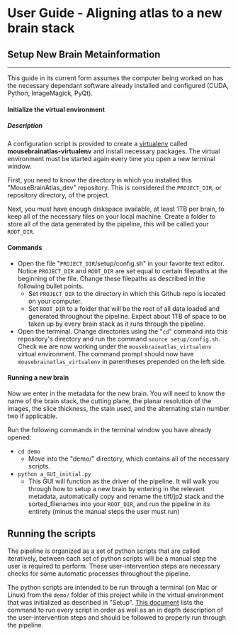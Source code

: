 # User Guide - Aligning atlas to a new brain stack

## Setup New Brain Metainformation

---

This guide in its current form assumes the computer being worked on has the necessary dependant software already installed and configured (CUDA, Python, ImageMagick, PyQt). 

#### Initialize the virtual environment

##### Description

A configuration script is provided to create a [virtualenv](https://virtualenv.pypa.io/en/stable/) called **mousebrainatlas-virtualenv** and install necessary packages. The virtual environment must be started again every time you open a new terminal window.

First, you need to know the directory in which you installed this "MouseBrainAtlas_dev" repository. This is considered the `PROJECT_DIR`, or repository directory, of the project.

Next, you must have enough diskspace available, at least 1TB per brain, to keep all of the necessary files on your local machine. Create a folder to store all of the data generated by the pipeline, this will be called your `ROOT_DIR`.

#### Commands

- Open the file "`PROJECT_DIR`/setup/config.sh" in your favorite text editor. Notice `PROJECT_DIR` and `ROOT_DIR` are set equal to certain filepaths at the beginning of the file. Change these filepaths as described in the following bullet points.
    - Set `PROJECT_DIR` to the directory in which this Github repo is located on your computer.
    - Set `ROOT_DIR` to a folder that will be the root of all data loaded and generated throughout the pipeline. Expect about 1TB of space to be taken up by every brain stack as it runs through the pipeline.
- Open the terminal. Change directories using the "`cd`" command into this repository's directory and run the command `source setup/config.sh`. Check we are now working under the `mousebrainatlas_virtualenv` virtual environment. The command prompt should now have `mousebrainatlas_virtualenv` in parentheses prepended on the left side.

#### Running a new brain

Now we enter in the metadata for the new brain. You will need to know the name of the brain stack, the cutting plane, the planar resolution of the images, the slice thickness, the stain used, and the alternating stain number two if applicable.

Run the following commands in the terminal window you have already opened:
- `cd demo`
    - Move into the "demo/" directory, which contains all of the necessary scripts.
- `python a_GUI_initial.py`
    - This GUI will function as the driver of the pipeline. It will walk you through how to setup a new brain by entering in the relevant metadata, automatically copy and rename the tiff/jp2 stack and the sorted_filenames into your `ROOT_DIR`, and run the pipeline in its entirety (minus the manual steps the user must run) 
    
    
## Running the scripts

The pipeline is organized as a set of python scripts that are called iteratively, between each set of python scripts will be a manual step the user is required to perform. These user-intervention steps are necessary checks for some automatic processes throughout the pipeline.

The python scripts are intended to be run through a terminal (on Mac or Linux) from the `demo/` folder of this project while in the virtual environment that was initialized as described in "Setup". [This document](pipeline.md) lists the command to run every script in order as well as an in depth description of the user-intervention steps and should be followed to properly run through the pipeline.
